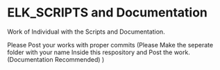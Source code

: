 # ELK_SCRIPTS and Documentation

Work of Individual with the Scripts and Documentation.

Please Post your works with proper commits
(Please Make the seperate folder with your name Inside this respository and Post the work.(Documentation Recommended) )
